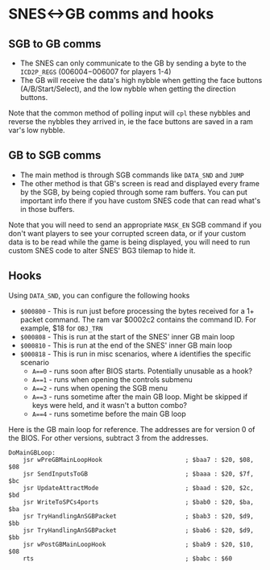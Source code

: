 # SNES<->GB comms and hooks

## SGB to GB comms

* The SNES can only communicate to the GB by sending a byte to the `ICD2P_REGS` ($006004-$006007 for players 1-4)
* The GB will receive the data's high nybble when getting the face buttons (A/B/Start/Select), and the low nybble when getting the direction buttons.

Note that the common method of polling input will `cpl` these nybbles and reverse the nybbles they arrived in, ie the face buttons are saved in a ram var's low nybble.

## GB to SGB comms

* The main method is through SGB commands like `DATA_SND` and `JUMP`
* The other method is that GB's screen is read and displayed every frame by the SGB, by being copied through some ram buffers. You can put important info there if you have custom SNES code that can read what's in those buffers.

Note that you will need to send an appropriate `MASK_EN` SGB command if you don't want players to see your corrupted screen data, or if your custom data is to be read while the game is being displayed, you will need to run custom SNES code to alter SNES' BG3 tilemap to hide it.

## Hooks

Using `DATA_SND`, you can configure the following hooks

* `$000800` - This is run just before processing the bytes received for a 1+ packet command. The ram var $0002c2 contains the command ID. For example, $18 for `OBJ_TRN`
* `$000808` - This is run at the start of the SNES' inner GB main loop
* `$000810` - This is run at the end of the SNES' inner GB main loop
* `$000818` - This is run in misc scenarios, where `A` identifies the specific scenario
  * `A==0` - runs soon after BIOS starts. Potentially unusable as a hook?
  * `A==1` - runs when opening the controls submenu
  * `A==2` - runs when opening the SGB menu
  * `A==3` - runs sometime after the main GB loop. Might be skipped if keys were held, and it wasn't a button combo?
  * `A==4` - runs sometime before the main GB loop

Here is the GB main loop for reference. The addresses are for version 0 of the BIOS. For other versions, subtract 3 from the addresses.

```
DoMainGBLoop:
    jsr wPreGBMainLoopHook                       ; $baa7 : $20, $08, $08
    jsr SendInputsToGB                           ; $baaa : $20, $7f, $bc
    jsr UpdateAttractMode                        ; $baad : $20, $2c, $bd
    jsr WriteToSPCs4ports                        ; $bab0 : $20, $ba, $ba
    jsr TryHandlingAnSGBPacket                   ; $bab3 : $20, $d9, $bb
    jsr TryHandlingAnSGBPacket                   ; $bab6 : $20, $d9, $bb
    jsr wPostGBMainLoopHook                      ; $bab9 : $20, $10, $08
    rts                                          ; $babc : $60
```